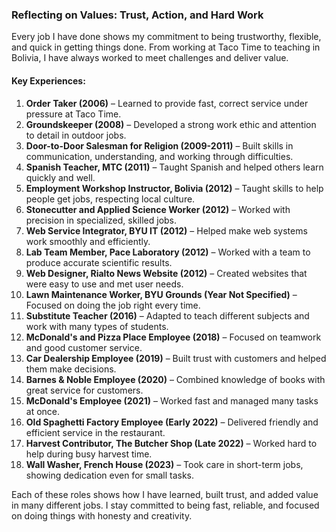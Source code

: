 ### Reflecting on Values: Trust, Action, and Hard Work  
Every job I have done shows my commitment to being trustworthy, flexible, and quick in getting things done. From working at Taco Time to teaching in Bolivia, I have always worked to meet challenges and deliver value.  

#### Key Experiences:  
1. **Order Taker (2006)** – Learned to provide fast, correct service under pressure at Taco Time.  
2. **Groundskeeper (2008)** – Developed a strong work ethic and attention to detail in outdoor jobs.  
3. **Door-to-Door Salesman for Religion (2009-2011)** – Built skills in communication, understanding, and working through difficulties.  
4. **Spanish Teacher, MTC (2011)** – Taught Spanish and helped others learn quickly and well.  
5. **Employment Workshop Instructor, Bolivia (2012)** – Taught skills to help people get jobs, respecting local culture.  
6. **Stonecutter and Applied Science Worker (2012)** – Worked with precision in specialized, skilled jobs.  
7. **Web Service Integrator, BYU IT (2012)** – Helped make web systems work smoothly and efficiently.  
8. **Lab Team Member, Pace Laboratory (2012)** – Worked with a team to produce accurate scientific results.  
9. **Web Designer, Rialto News Website (2012)** – Created websites that were easy to use and met user needs.  
10. **Lawn Maintenance Worker, BYU Grounds (Year Not Specified)** – Focused on doing the job right every time.  
11. **Substitute Teacher (2016)** – Adapted to teach different subjects and work with many types of students.  
12. **McDonald's and Pizza Place Employee (2018)** – Focused on teamwork and good customer service.  
13. **Car Dealership Employee (2019)** – Built trust with customers and helped them make decisions.  
14. **Barnes & Noble Employee (2020)** – Combined knowledge of books with great service for customers.  
15. **McDonald's Employee (2021)** – Worked fast and managed many tasks at once.  
16. **Old Spaghetti Factory Employee (Early 2022)** – Delivered friendly and efficient service in the restaurant.  
17. **Harvest Contributor, The Butcher Shop (Late 2022)** – Worked hard to help during busy harvest time.  
18. **Wall Washer, French House (2023)** – Took care in short-term jobs, showing dedication even for small tasks.  

Each of these roles shows how I have learned, built trust, and added value in many different jobs. I stay committed to being fast, reliable, and focused on doing things with honesty and creativity.